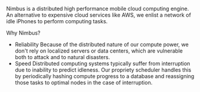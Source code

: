 Nimbus is a distributed high performance mobile cloud computing engine.
An alternative to expensive cloud services like AWS, we enlist a network of idle iPhones to perform computing tasks.

Why Nimbus?
- Reliability
	Because of the distributed nature of our compute power, we don't rely on localized servers or data centers, which are vulnerable both to attack and to natural disasters.
- Speed
	Distributed computing systems typically suffer from interruption due to inability to predict idleness. Our propriety scheduler handles this by periodically hashing compute progress to a database and reassigning those tasks to optimal nodes in the case of interruption.
